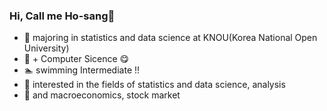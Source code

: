### Hi,  Call me Ho-sang👋
- 🏫 majoring in statistics and data science at KNOU(Korea National Open University)
- 🏫 + Computer Sicence 😋
- 🏊 swimming Intermediate !!
- 👀 interested in the fields of statistics and data science, analysis
- 👀 and macroeconomics, stock market

